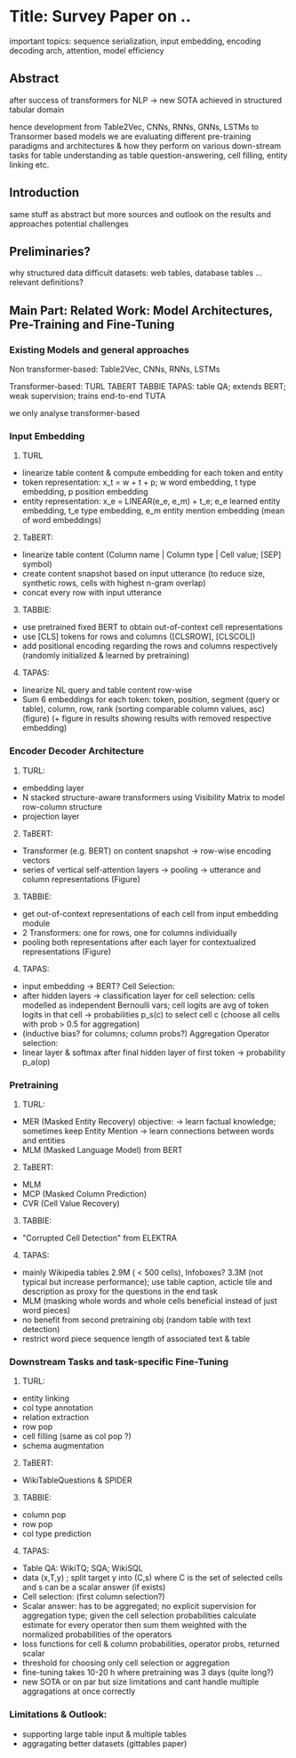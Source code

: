 # Title: Survey Paper on ..

important topics: sequence serialization, input embedding, encoding decoding arch, attention, model efficiency

## Abstract

after success of transformers for NLP -> new SOTA achieved in structured tabular domain

hence development from Table2Vec, CNNs, RNNs, GNNs, LSTMs to Transormer based models
we are evaluating different pre-training paradigms and architectures 
& how they perform on various down-stream tasks for table understanding as table question-answering, cell filling, entity linking etc.


## Introduction
same stuff as abstract but more sources
and outlook on the results and approaches
potential challenges

## Preliminaries? 
why structured data difficult
datasets: web tables, database tables ...
relevant definitions?

## Main Part: Related Work: Model Architectures, Pre-Training and Fine-Tuning

### Existing Models and general approaches
Non transformer-based:
Table2Vec, CNNs, RNNs, LSTMs

Transformer-based:
TURL
TABERT
TABBIE
TAPAS: table QA; extends BERT; weak supervision; trains end-to-end
TUTA

we only analyse transformer-based 

### Input Embedding
1) TURL
- linearize table content & compute embedding for each token and entity
- token representation: x_t = w + t + p; w word embedding, t type embedding, p position embedding 
- entity representation: x_e = LINEAR(e_e, e_m) + t_e; e_e learned entity embedding, t_e type embedding, e_m entity mention embedding (mean of word embeddings)  

2) TaBERT:
- linearize table content  (Column name | Column type | Cell value; [SEP] symbol)
- create content snapshot based on input utterance (to reduce size, synthetic rows, cells with highest n-gram overlap)
- concat every row with input utterance

3) TABBIE:
- use pretrained fixed BERT to obtain out-of-context cell representations 
- use [CLS] tokens for rows and columns ([CLSROW], [CLSCOL]) 
- add positional encoding regarding the rows and columns respectively (randomly initialized & learned by pretraining)

4) TAPAS:
- linearize NL query and table content row-wise
- Sum 6 embeddings for each token: token, position, segment (query or table), column, row, rank (sorting comparable column values, asc) (figure) (+ figure in results showing results with removed respective embedding)


### Encoder Decoder Architecture
1) TURL:
- embedding layer
- N stacked structure-aware transformers using Visibility Matrix to model row-column structure
- projection layer

2) TaBERT:
- Transformer (e.g. BERT) on content snapshot -> row-wise encoding vectors
- series of vertical self-attention layers -> pooling -> utterance and column representations
(Figure)

3) TABBIE:
- get out-of-context representations of each cell from input embedding module
- 2 Transformers: one for rows, one for columns individually
- pooling both representations after each layer for contextualized representations
(Figure)

4) TAPAS:
- input embedding -> BERT?
Cell Selection:
- after hidden layers -> classification layer for cell selection: cells modelled as independent Bernoulli vars;  cell logits are avg of token logits in that cell -> probabilities p_s(c) to select cell c (choose all cells with prob > 0.5 for aggregation)
- (inductive bias? for columns; column probs?)
Aggregation Operator selection:
- linear layer & softmax after final hidden layer of first token -> probability p_a(op)


### Pretraining
1) TURL:
- MER (Masked Entity Recovery) objective: -> learn factual knowledge; sometimes keep Entity Mention -> learn connections between words and entities
- MLM (Masked Language Model) from BERT

2) TaBERT:
- MLM
- MCP (Masked Column Prediction)
- CVR (Cell Value Recovery)

3) TABBIE:
- "Corrupted Cell Detection" from ELEKTRA

4) TAPAS:
- mainly Wikipedia tables 2.9M ( < 500 cells), Infoboxes? 3.3M (not typical but increase performance); use table caption, acticle tile and description as proxy for the questions in the end task
- MLM (masking whole words and whole cells beneficial instead of just word pieces)
- no benefit from second pretraining obj (random table with text detection)
- restrict word piece sequence length of associated text & table


### Downstream Tasks and task-specific Fine-Tuning

1) TURL:
- entity linking
- col type annotation
- relation extraction
- row pop
- cell filling (same as col pop ?)
- schema augmentation

2) TaBERT: 
- WikiTableQuestions & SPIDER

3) TABBIE:
- column pop
- row pop
- col type prediction

4) TAPAS:
- Table QA: WikiTQ; SQA; WikiSQL
- data (x,T,y) ; split target y into (C,s) where C is the set of selected cells and s can be a scalar answer (if exists) 
- Cell selection: (first column selection?)
- Scalar answer: has to be aggregated; no explicit supervision for aggregation type; given the cell selection probabilities calculate estimate for every operator then sum them weighted with the normalized probabilities of the operators
- loss functions for cell & column probabilities, operator probs, returned scalar
- threshold for choosing only cell selection or aggregation
- fine-tuning takes 10-20 h where pretraining was 3 days (quite long?)
- new SOTA or on par but size limitations and cant handle multiple aggragations at once correctly

### Limitations & Outlook:
- supporting large table input & multiple tables
- aggragating better datasets (gittables paper)
